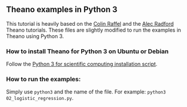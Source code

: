 ## Theano examples in Python 3

This tutorial is heavily based on the [Colin Raffel](https://github.com/craffel/theano-tutorial/blob/master/Theano%20Tutorial.ipynb) and the [Alec Radford](https://github.com/Newmu/Theano-Tutorials) Theano tutorials. These files are slightly modified to run the examples in Theano using Python 3.

### How to install Theano for Python 3 on Ubuntu or Debian

Follow the [Python 3 for scientific computing installation script](https://github.com/milq/scripts-ubuntu-debian).

### How to run the examples:

Simply use ```python3``` and the name of the file. For example: ```python3 02_logistic_regression.py```.
